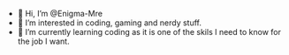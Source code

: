 - 👋 Hi, I’m @Enigma-Mre
- 👀 I’m interested in coding, gaming and nerdy stuff.
- 🌱 I’m currently learning coding as it is one of the skils I need to know for the job I want.
